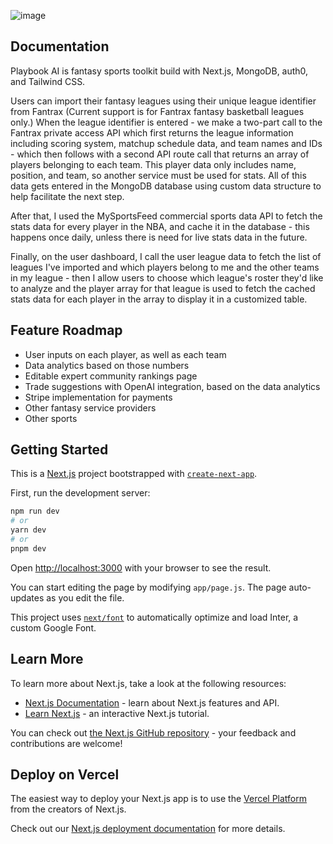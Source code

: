 ![image](https://github.com/austindreosch/playbook-ai/assets/83053022/939359d5-12bc-4e06-b85f-645eb6e60afc)

## Documentation
Playbook AI is fantasy sports toolkit build with Next.js, MongoDB, auth0, and Tailwind CSS.

Users can import their fantasy leagues using their unique league identifier from Fantrax (Current support is for Fantrax fantasy basketball leagues only.) When the league identifier is entered - we make a two-part call to the Fantrax private access API which first returns the league information including scoring system, matchup schedule data, and team names and IDs - which then follows with a second API route call that returns an array of players belonging to each team. This player data only includes name, position, and team, so another service must be used for stats. All of this data gets entered in the MongoDB database using custom data structure to help facilitate the next step. 

After that, I used the MySportsFeed commercial sports data API to fetch the stats data for every player in the NBA, and cache it in the database - this happens once daily, unless there is need for live stats data in the future.

Finally, on the user dashboard, I call the user league data to fetch the list of leagues I've imported and which players belong to me and the other teams in my league - then I allow users to choose which league's roster they'd like to analyze and the player array for that league is used to fetch the cached stats data for each player in the array to display it in a customized table.


## Feature Roadmap
* User inputs on each player, as well as each team
* Data analytics based on those numbers
* Editable expert community rankings page
* Trade suggestions with OpenAI integration, based on the data analytics
* Stripe implementation for payments
* Other fantasy service providers
* Other sports





## Getting Started

This is a [Next.js](https://nextjs.org/) project bootstrapped with [`create-next-app`](https://github.com/vercel/next.js/tree/canary/packages/create-next-app).


First, run the development server:

```bash
npm run dev
# or
yarn dev
# or
pnpm dev
```

Open [http://localhost:3000](http://localhost:3000) with your browser to see the result.

You can start editing the page by modifying `app/page.js`. The page auto-updates as you edit the file.

This project uses [`next/font`](https://nextjs.org/docs/basic-features/font-optimization) to automatically optimize and load Inter, a custom Google Font.

## Learn More

To learn more about Next.js, take a look at the following resources:

- [Next.js Documentation](https://nextjs.org/docs) - learn about Next.js features and API.
- [Learn Next.js](https://nextjs.org/learn) - an interactive Next.js tutorial.

You can check out [the Next.js GitHub repository](https://github.com/vercel/next.js/) - your feedback and contributions are welcome!

## Deploy on Vercel

The easiest way to deploy your Next.js app is to use the [Vercel Platform](https://vercel.com/new?utm_medium=default-template&filter=next.js&utm_source=create-next-app&utm_campaign=create-next-app-readme) from the creators of Next.js.

Check out our [Next.js deployment documentation](https://nextjs.org/docs/deployment) for more details.
